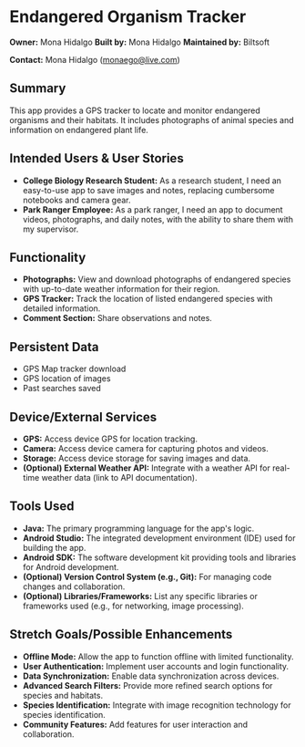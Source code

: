 # Endangered Organism Tracker

**Owner:** Mona Hidalgo
**Built by:** Mona Hidalgo
**Maintained by:** Biltsoft

**Contact:** Mona Hidalgo (monaego@live.com)

## Summary

This app provides a GPS tracker to locate and monitor endangered organisms and their habitats. It includes photographs of animal species and information on endangered plant life.

## Intended Users & User Stories

* **College Biology Research Student:** As a research student, I need an easy-to-use app to save images and notes, replacing cumbersome notebooks and camera gear.
* **Park Ranger Employee:** As a park ranger, I need an app to document videos, photographs, and daily notes, with the ability to share them with my supervisor.

## Functionality

* **Photographs:** View and download photographs of endangered species with up-to-date weather information for their region.
* **GPS Tracker:** Track the location of listed endangered species with detailed information.
* **Comment Section:** Share observations and notes.

## Persistent Data

* GPS Map tracker download
* GPS location of images
* Past searches saved

## Device/External Services

* **GPS:** Access device GPS for location tracking.
* **Camera:** Access device camera for capturing photos and videos.
* **Storage:** Access device storage for saving images and data.
* **(Optional) External Weather API:** Integrate with a weather API for real-time weather data (link to API documentation).

## Tools Used

* **Java:** The primary programming language for the app's logic.
* **Android Studio:** The integrated development environment (IDE) used for building the app.
* **Android SDK:** The software development kit providing tools and libraries for Android development.
* **(Optional) Version Control System (e.g., Git):** For managing code changes and collaboration.
* **(Optional) Libraries/Frameworks:** List any specific libraries or frameworks used (e.g., for networking, image processing).

## Stretch Goals/Possible Enhancements

* **Offline Mode:** Allow the app to function offline with limited functionality.
* **User Authentication:** Implement user accounts and login functionality.
* **Data Synchronization:** Enable data synchronization across devices.
* **Advanced Search Filters:** Provide more refined search options for species and habitats.
* **Species Identification:** Integrate with image recognition technology for species identification.
* **Community Features:** Add features for user interaction and collaboration.